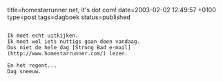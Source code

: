 title=homestarrunner.net, it's dot com!
date=2003-02-02 12:49:57 +0100
type=post
tags=dagboek
status=published
~~~~~~

Ik moet echt uitkijken.
Ik moet wel iets nuttigs gaan doen vandaag.
Dus niet de hele dag [Strong Bad e-mail](http://www.homestarrunner.com/) lezen.

En het regent...
Dag sneeuw.
